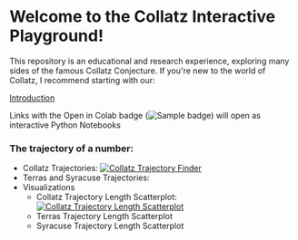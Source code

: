 # Welcome to the Collatz Interactive Playground!

This repository is an educational and research experience, exploring many sides of the famous Collatz Conjecture. If you're new to the world of Collatz, I recommend starting with our:

[Introduction](Intro.md)

Links with the Open in Colab badge (![Sample badge](https://colab.research.google.com/assets/colab-badge.svg)) will open as interactive Python Notebooks

### The trajectory of a number:
* Collatz Trajectories: [![Collatz Trajectory Finder](https://colab.research.google.com/assets/colab-badge.svg)](https://colab.research.google.com/github/GTonyJacobs/Collatz/blob/main/scripts/intro_trajectory_finder.ipynb)
* Terras and Syracuse Trajectories:
* Visualizations
  * Collatz Trajectory Length Scatterplot: [![Collatz Trajectory Length Scatterplot](https://colab.research.google.com/assets/colab-badge.svg)](https://colab.research.google.com/github/GTonyJacobs/Collatz/blob/main/scripts/Collatz_trajectory_length_scatterplot.ipynb)
  * Terras Trajectory Length Scatterplot 
  * Syracuse Trajectory Length Scatterplot 

